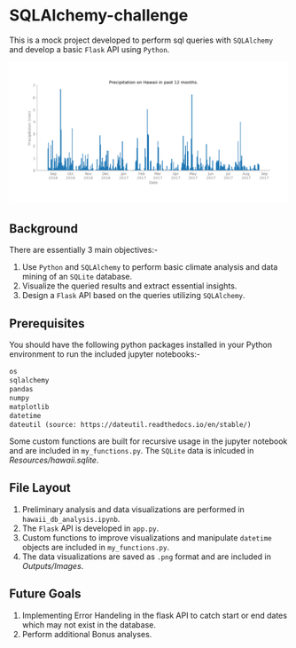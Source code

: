 # SQLAlchemy-challenge
This is a mock project developed to perform sql queries with `SQLAlchemy` and develop a basic `Flask` API using `Python`.
<p align="center">
  <img src="Outputs/Images/precipitation.png">
</p>

## Background
There are essentially 3 main objectives:-
1. Use `Python` and `SQLAlchemy` to perform basic climate analysis and data mining of an `SQLite` database.
2. Visualize the queried results and extract essential insights.
3. Design a `Flask` API based on the queries utilizing `SQLAlchemy`.

## Prerequisites
You should have the following python packages installed in your Python environment to run the included jupyter notebooks:-
```
os
sqlalchemy
pandas
numpy
matplotlib
datetime
dateutil (source: https://dateutil.readthedocs.io/en/stable/)
```
Some custom functions are built for recursive usage in the jupyter notebook and are included in ```my_functions.py```.
The `SQLite` data is inlcuded in _Resources/hawaii.sqlite_.

## File Layout
1. Preliminary analysis and data visualizations are performed in `hawaii_db_analysis.ipynb`.
2. The `Flask` API is developed in `app.py`.
3. Custom functions to improve visualizations and manipulate `datetime` objects are included in `my_functions.py`.
4. The data visualizations are saved as `.png` format and are included in _Outputs/Images_.

## Future Goals
1. Implementing Error Handeling in the flask API to catch start or end dates which may not exist in the database.
2. Perform additional Bonus analyses.
